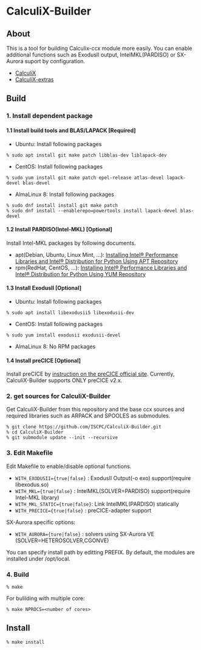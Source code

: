 # CalculiX-Builder
## About
This is a tool for building Calculix-ccx module more easily.
You can enable additional functions such as ExodusII output, IntelMKL(PARDISO)
or SX-Aurora suport by configuration.

- [CalculiX](http://www.calculix.de/)
- [CalculiX-extras](https://www.openaircraft.com/calculix-extras/)

## Build
### 1. Install dependent package
#### 1.1 Install build tools and BLAS/LAPACK \[Required\]
- Ubuntu: Install following packages
```
% sudo apt install git make patch libblas-dev liblapack-dev
```
- CentOS: Install following packages
```
% sudo yum install git make patch epel-release atlas-devel lapack-devel blas-devel
```
- AlmaLinux 8: Install following packages
```
% sudo dnf install install git make patch
% sudo dnf install --enablerepo=powertools install lapack-devel blas-devel
```

#### 1.2 Install PARDISO(Intel-MKL) \[Optional\]
Install Intel-MKL packages by following documents.
- apt(Debian, Ubuntu, Linux Mint, ...): [Installing Intel® Performance Libraries and Intel® Distribution for Python Using APT Repository](https://software.intel.com/content/www/us/en/develop/articles/installing-intel-free-libs-and-python-apt-repo.html)
- rpm(RedHat, CentOS, ...): [Installing Intel® Performance Libraries and Intel® Distribution for Python Using YUM Repository](https://software.intel.com/content/www/us/en/develop/articles/installing-intel-free-libs-and-python-yum-repo.html)

#### 1.3 Install ExodusII \[Optional\]
- Ubuntu: Install following packages
```
% sudo apt install libexodusii5 libexodusii-dev
```
- CentOS: Install following packages
```
% sudo yum install exodusii exodusii-devel
```
- AlmaLinux 8: No RPM packages

#### 1.4 Install preCICE \[Optional\]
Install preCICE by [instruction on the preCICE official site](https://github.com/precice/precice/wiki/Building:-Using-CMake).
Currently, CalculiX-Builder supports ONLY preCICE v2.x.

### 2. get sources for CalculiX-Builder
Get CalculiX-Builder from this repository and the base ccx sources and required libraries such as ARPACK and SPOOLES as submodules.
```
% git clone https://github.com/ISCPC/CalculiX-Builder.git
% cd CalculiX-Builder
% git submodule update --init --recursive
```

### 3. Edit Makefile
Edit Makefile to enable/disable optional functions.
- `WITH_EXODUSII={true|false}`  : ExodusII Output(-o exo) support(require libexodus.so)
- `WITH_MKL={true|false}`       : IntelMKL(SOLVER=PARDISO) support(require Intel-MKL library)
- `WITH_MKL_STATIC={true|false}`: Link IntelMKL(PARDISO) statically
- `WITH_PRECICE={true|false}`   : preCICE-adapter support

SX-Aurora specific options:
- `WITH_AURORA={ture|false}`     : solvers using SX-Aurora VE (SOLVER=HETEROSOLVER,CGONVE)

You can specify install path by editting PREFIX. By default, the modules are installed under /opt/local.

### 4. Build
```
% make
```

For bulilding with multiple core:

```
% make NPROCS=<number of cores>
```

## Install
```
% make install
```
